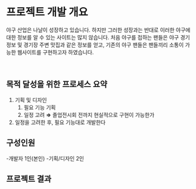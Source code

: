 # 프로젝트 개발 개요
야구 산업은 나날이 성장하고 있습니다. 하지만 그러한 성장과는 반대로 이러한 야구에 대한 정보를 알 수 있는 사이트는 많지 않습니다.
처음 야구를 접하는 팬들은 야구 경기 정보 및 경기장 주변 맛집과 같은 정보를 얻고, 기존의 야구 팬들은 팬들끼리 소통이 가능한 웹사이트를 구현하고자 하였습니다.

<br/>

## 목적 달성을 위한 프로세스 요약
1. 기획 및 디자인
    1. 필요 기능 기획
    2. 일정 고려 **⇒** 졸업전시회 전까지 현실적으로 구현이 가능한가
2. 일정을 고려한 후, 필요 기능대로 개발한다

## 구성인원
-개발자 1인(본인)
-기획/디자인 2인

## 프로젝트 결과

